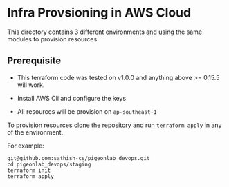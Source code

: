                    

# Infra Provsioning in AWS Cloud




This directory contains 3 different environments and using the same modules to provision resources.

## Prerequisite

* This terraform code was tested on v1.0.0 and anything above >= 0.15.5 will work.

* Install AWS Cli and configure the keys 

* All resources will be provision on `ap-southeast-1`

To provision resources clone the repository and run `terraform apply` in any of the environment.

For example:

```
git@github.com:sathish-cs/pigeonlab_devops.git
cd pigeonlab_devops/staging
terraform init
terraform apply
```
